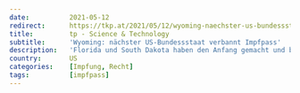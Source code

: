 ```yaml
---
date:          2021-05-12
redirect:      https://tkp.at/2021/05/12/wyoming-naechster-us-bundessstaat-verbannt-impfpass/
title:         tp - Science & Technology
subtitle:      'Wyoming: nächster US-Bundessstaat verbannt Impfpass'
description:   'Florida und South Dakota haben den Anfang gemacht und bereits per Gesetz die Anforderung von Impfpässen verboten. Alle staatlichen Services und Schulen müssen ohne Rücksicht auf den Impfstatus zur Verfügung stehen und auch Private dürfen keinen Nachweis verlangen. Dem sind schon eine Reihe weiterer Bundesstaaten gefolgt, denen sich nun Wyoming als 13ter Staat anschließt. Gouverneur …'
country:       US
categories:    [Impfung, Recht]
tags:          [impfpass]
---
```

